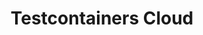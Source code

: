 ---
title: Testcontainers Cloud
submenu: cloud
sections:
  - partial: cloud-banner
    title: |
      **Test Without Limits.**\
      Ship With Confidence.
    description: Testcontainers is an open source framework for providing throwaway, lightweight instances of databases, message brokers, web browsers, or just about anything that can run in a Docker container.
    buttons:
      - label: Start Testing
        url: https://app.testcontainers.cloud/signup
      - label: Get A Demo
        url: https://atomicjar.typeform.com/to/MtTeGHIi
        style: outline
    video:
      id: zy6ulq0k2ns
      image: images/tcc-video-billboard.png
  - partial: step-cards
    title: Run Tests, Not Containers
    description: Enhance team efficiency by getting rid of flaky tests and ensuring consistency from dev to CI
    cards:
      - title: Testcontainers Cloud for Desktop
        description: Test everything on your laptop without worrying about resources. No local docker daemon needed!
        icon: /images/tcc-desktop.svg
        steps: 
          - Sign up for free
          - Download the desktop client
          - Run the client and sign in
          - Start your tests as usual; your laptop stays cold and snappy
      - title: Testcontainers Cloud for CI
        description: Run your ever-growing test suite without scaling your CI, and speed it up by running tests in parallel. No system privileges required!
        icon: /images/tcc-ci.svg
        steps: 
          - Sign up for free
          - Create a Service Account token
          - Add the agent to your CI workflow
          - Start tests in your CI as usual; your tests are running in the cloud!
  - partial: quotes
    quotes:
      - quote: Adopting Testcontainers Cloud was simple. It just worked out of the box and gave our entire dev team access to a scalable backend to run their tests, with zero configuration or additional steps.
        name: Nicolai Baldin
        role: CEO & Founder at Synthesized
        image: /images/quotes/nicolai-baldin.jpg
      - quote: Adopting Testcontainers Cloud was simple. It just worked out of the box and gave our entire dev team access to a scalable backend to run their tests, with zero configuration or additional steps.
        name: Nicolai Baldin 2
        role: CEO & Founder at Synthesized
        image: /images/quotes/nicolai-baldin.jpg
  - partial: experience-columns
    title: Full Testcontainers Experience
    description: Testcontainers is an open source framework for providing throwaway, lightweight instances of databases, message brokers, web browsers, or just about anything that can run in a Docker container. Testcontainers Cloud lets you have the same great experience wherever you are running your tests.
    columns:
      - icon: testcontainers
        title: Unit Tests With Real Dependencies
      - icon: languages
        title: Supports Popular Languages
      - icon: modules
        title: Test Anything You Can Containerize
    buttons:
      - label: Learn More About Testcontainers
        url: /
        style: outline
  - partial: alternating-image
    title: Get Started In Minutes!
    description: |
      - Works with your existing tests without any code changes
      - Install the non-privileged agent and you are good to go
      - Plays nice with both public and private registries
    image: /images/testcontainers-cloud-diagram.png
    buttons:
      - label: Start Testing
        url: https://app.testcontainers.cloud/signup
  - partial: tweets
    title: What Our Users Are Saying
    tweets:
      - |
        <blockquote class="twitter-tweet"><p lang="en" dir="ltr">Did I already say that <a href="https://twitter.com/testcontainers?ref_src=twsrc%5Etfw">@testcontainers</a> is awesome? Of course I did, but if you get the chance to (early) access <a href="https://twitter.com/AtomicJarInc?ref_src=twsrc%5Etfw">@AtomicJarInc</a>&#39;s testcontainers cloud ☁️ you should not hesitate to do so! It really &quot;just works&quot;, great piece of software! <a href="https://t.co/K0fyjL89Z1">pic.twitter.com/K0fyjL89Z1</a></p>&mdash; Frederik Hahne 🏠 💻 @atomfrede@mastodon.social (@atomfrede) <a href="https://twitter.com/atomfrede/status/1513017369840521218?ref_src=twsrc%5Etfw">April 10, 2022</a></blockquote>
      - |
        <blockquote class="twitter-tweet"><p lang="en" dir="ltr">I had the good fortune of being asked to beta test Testcontainers Cloud. It’s the real deal. Drop-in replacement for Docker Desktop and containers now start more quickly, both in Spring Boot’s own build and tests of various Boot-based apps that I maintain. Impressive start. <a href="https://t.co/WMwplC0lIo">https://t.co/WMwplC0lIo</a></p>&mdash; Andy Wilkinson (@ankinson) <a href="https://twitter.com/ankinson/status/1457684213935886344?ref_src=twsrc%5Etfw">November 8, 2021</a></blockquote>
      - |
        <blockquote class="twitter-tweet"><p lang="en" dir="ltr">Our team was blessed to experience <a href="https://twitter.com/testcontainers?ref_src=twsrc%5Etfw">@testcontainers</a> Cloud and it&#39;s so easy to migrate. No more worries over dependency on dind.</p>&mdash; Rashidi Zin (@shidi) <a href="https://twitter.com/shidi/status/1524576940531007489?ref_src=twsrc%5Etfw">May 12, 2022</a></blockquote>
      - |
        <blockquote class="twitter-tweet"><p lang="en" dir="ltr">I used <a href="https://twitter.com/jetbrains?ref_src=twsrc%5Etfw">@jetbrains</a> Gateway only briefly but I can already see it&#39;s the future of development.<br><br>Most of us work on laptops but need to run multiple servers/containers just to locally develop some applications.<a href="https://twitter.com/testcontainers?ref_src=twsrc%5Etfw">@testcontainers</a> Cloud is another great example! <a href="https://t.co/2XWbh4UcgA">https://t.co/2XWbh4UcgA</a></p>&mdash; Simon Vergauwen (@vergauwen_simon) <a href="https://twitter.com/vergauwen_simon/status/1477995269157437440?ref_src=twsrc%5Etfw">January 3, 2022</a></blockquote>
      - |
        <blockquote class="twitter-tweet"><p lang="en" dir="ltr">Got an exciting <a href="https://twitter.com/micronautfw?ref_src=twsrc%5Etfw">@micronautfw</a> spike working:<br>1. start a build<br>2. runs tests which require a MySQL server<br>3. let Testcontainers Cloud spawn a container<br>4. let tests run in JVM mode<br>5. build a native image of the tests<br>6. run them against the same container<a href="https://t.co/iXFN6NC79C">https://t.co/iXFN6NC79C</a></p>&mdash; Cédric Champeau ⇝ @melix@mastodon.xyz (@CedricChampeau) <a href="https://twitter.com/CedricChampeau/status/1530140276240617473?ref_src=twsrc%5Etfw">May 27, 2022</a></blockquote>
      - |
        <blockquote class="twitter-tweet"><p lang="en" dir="ltr"><a href="https://twitter.com/QuarkusIO?ref_src=twsrc%5Etfw">@QuarkusIO</a> Dev Services 🚀 and <a href="https://twitter.com/testcontainers?ref_src=twsrc%5Etfw">@testcontainers</a> Cloud are a great match. Assuming we have 2 apps + <a href="https://twitter.com/hashtag/kafka?src=hash&amp;ref_src=twsrc%5Etfw">#kafka</a> just:<br>🔹 Run <a href="https://twitter.com/hashtag/testcontainers?src=hash&amp;ref_src=twsrc%5Etfw">#testcontainers</a> agent (no need local Docker)<br>🔹 Run both apps in dev mode - Kafka (shared between apps) starts on testcontainers cloud</p>&mdash; Piotr Mińkowski (@piotr_minkowski) <a href="https://twitter.com/piotr_minkowski/status/1491430441341317127?ref_src=twsrc%5Etfw">February 9, 2022</a></blockquote>
      - | 
        <blockquote class="twitter-tweet"><p lang="en" dir="ltr">Friends of Docker wormholes in CI, I have bad news for you: I just threw <a href="https://twitter.com/AtomicJarInc?ref_src=twsrc%5Etfw">@AtomicJarInc</a> <a href="https://twitter.com/testcontainers?ref_src=twsrc%5Etfw">@testcontainers</a> cloud support into the build config and things(tm) are just working. <a href="https://t.co/CkMGjmG5xZ">pic.twitter.com/CkMGjmG5xZ</a></p>&mdash; Gerrit Meier meistermeier@mastodon.social (@meistermeier) <a href="https://twitter.com/meistermeier/status/1458841321871978497?ref_src=twsrc%5Etfw">November 11, 2021</a></blockquote>
      - |
        <blockquote class="twitter-tweet" data-dnt="true"><p lang="en" dir="ltr">Today I got the opportunity to try out Testcontainers Cloud by <a href="https://twitter.com/AtomicJarInc?ref_src=twsrc%5Etfw">@AtomicJarInc</a>. It worked great with very minimal setup and I didn&#39;t have such a pleasant experience with any new tool in the recent time. <a href="https://t.co/9Esr1Ib7Br">https://t.co/9Esr1Ib7Br</a></p>&mdash; Siva (@sivalabs) <a href="https://twitter.com/sivalabs/status/1527705269920157697?ref_src=twsrc%5Etfw">May 20, 2022</a></blockquote>
      - |
        <blockquote class="twitter-tweet"><p lang="en" dir="ltr">Holy amazing wowsers! The best improvement to developer productivity since docker has landed. I got hands on with Testcontainers Cloud yesterday and it blew me away. Local dev, test, and CI will never be the same. Forever better. Thank you <a href="https://twitter.com/AtomicJarInc?ref_src=twsrc%5Etfw">@AtomicJarInc</a>! <a href="https://t.co/UNIWCGq6KM">https://t.co/UNIWCGq6KM</a></p>&mdash; James Ward (@_JamesWard) <a href="https://twitter.com/_JamesWard/status/1456260335095013379?ref_src=twsrc%5Etfw">November 4, 2021</a></blockquote>
      - |
        <blockquote class="twitter-tweet"><p lang="en" dir="ltr"><a href="https://twitter.com/AtomicJarInc?ref_src=twsrc%5Etfw">@AtomicJarInc</a> has a Testcontainers Cloud offering that’s in limited private beta but I bet they might be able to help you… :)</p>&mdash; Josh Long (@starbuxman) <a href="https://twitter.com/starbuxman/status/1486175342502891520?ref_src=twsrc%5Etfw">January 26, 2022</a></blockquote>
      - | 
        <blockquote class="twitter-tweet"><p lang="en" dir="ltr">Shout out to <a href="https://twitter.com/AtomicJarInc?ref_src=twsrc%5Etfw">@AtomicJarInc</a> ! Thanks to their Testcontainers Cloud I was able to run the full test suite of <a href="https://twitter.com/opentelemetry?ref_src=twsrc%5Etfw">@opentelemetry</a> Java Instrumentation project on Apple Silicon. That was A LOT of different containers that still does not run on latest MBPs.</p>&mdash; Nikita Salnikov-Tarnovski (@iNikem) <a href="https://twitter.com/iNikem/status/1476297110043742209?ref_src=twsrc%5Etfw">December 29, 2021</a></blockquote>
      - |
        <blockquote class="twitter-tweet"><p lang="en" dir="ltr">Simply wow. I&#39;ve just got chance to test <a href="https://twitter.com/AtomicJarInc?ref_src=twsrc%5Etfw">@AtomicJarInc</a> <a href="https://twitter.com/testcontainers?ref_src=twsrc%5Etfw">@testcontainers</a> cloud and still I can&#39;t believe how simple is it to use :-) ⚛️♥️</p>&mdash; Vladimír Oraný @musketyr@mastodon.social (@musketyr) <a href="https://twitter.com/musketyr/status/1471057887086714885?ref_src=twsrc%5Etfw">December 15, 2021</a></blockquote>
      - |
        <blockquote class="twitter-tweet"><p lang="en" dir="ltr">I have to say, <a href="https://twitter.com/QuarkusIO?ref_src=twsrc%5Etfw">@QuarkusIO</a> dev-services combined with <a href="https://twitter.com/testcontainers?ref_src=twsrc%5Etfw">@testcontainers</a> in the cloud via <a href="https://twitter.com/AtomicJarInc?ref_src=twsrc%5Etfw">@AtomicJarInc</a> is brilliant. <br><br>No load for the containers on the local machine and config-free setup. <br><br>Expect more about it soon.</p>&mdash; Michael Simons (@rotnroll666) <a href="https://twitter.com/rotnroll666/status/1458818182177857544?ref_src=twsrc%5Etfw">November 11, 2021</a></blockquote>
      - |
        <blockquote class="twitter-tweet"><p lang="en" dir="ltr">Had the opportunity to try <a href="https://twitter.com/hashtag/TestcontainersCloud?src=hash&amp;ref_src=twsrc%5Etfw">#TestcontainersCloud</a>.<br><br>Here is the manual how to execute all your existing <a href="https://twitter.com/testcontainers?ref_src=twsrc%5Etfw">@testcontainers</a> tests in the cloud:<br><br>1. Download Testcontainers Cloud Client<br>2. Start Testcontainers Cloud Client<br>3. Run tests<br><br>That&#39;s it. That&#39;s the manual.<br><br>Just amazing!</p>&mdash; Oliver Libutzki (@OliverLibutzki) <a href="https://twitter.com/OliverLibutzki/status/1502290509628325890?ref_src=twsrc%5Etfw">March 11, 2022</a></blockquote>
      - |
        <blockquote class="twitter-tweet"><p lang="en" dir="ltr">This should be interesting! Ever since <a href="https://twitter.com/QuarkusIO?ref_src=twsrc%5Etfw">@quarkusio</a> introduced devservices that uses <a href="https://twitter.com/testcontainers?ref_src=twsrc%5Etfw">@testcontainers</a> I’ve wondered how we could make it available for users without the machine power or even access to docker. Testcontainer cloud solves that problem. <a href="https://t.co/uzHmMfGPR6">https://t.co/uzHmMfGPR6</a></p>&mdash; Max Rydahl Andersen (@maxandersen) <a href="https://twitter.com/maxandersen/status/1456274387028492298?ref_src=twsrc%5Etfw">November 4, 2021</a></blockquote>
      - |
        <blockquote class="twitter-tweet"><p lang="en" dir="ltr">Are <a href="https://twitter.com/testcontainers?ref_src=twsrc%5Etfw">@testcontainers</a> fast enough for TDD (test driven development)? I think yes, absolutely. Especially if you set them to reusable. <br><br>Having only a thin client at hand but still want to use them? Using TC cloud from <a href="https://twitter.com/AtomicJarInc?ref_src=twsrc%5Etfw">@AtomicJarInc</a> makes this possible.</p>&mdash; Michael Simons (@rotnroll666) <a href="https://twitter.com/rotnroll666/status/1488937352097681409?ref_src=twsrc%5Etfw">February 2, 2022</a></blockquote>
      - |
        <blockquote class="twitter-tweet"><p lang="en" dir="ltr">&quot;With <a href="https://twitter.com/testcontainers?ref_src=twsrc%5Etfw">@testcontainers</a> Cloud, we run the backing containers for our integration tests in the cloud. There&#39;s no change required for our test. [...] I am convinced that this will drive the productivity (e.g., faster builds) for testing with Testcontainers even further.&quot; 😍🤗 <a href="https://t.co/tz9fdZdrF5">https://t.co/tz9fdZdrF5</a></p>&mdash; Sergei Egorov (@bsideup) <a href="https://twitter.com/bsideup/status/1507314484767084558?ref_src=twsrc%5Etfw">March 25, 2022</a></blockquote>
  - partial: signup-form
    title: Start Testing
    description: |
      Get access to your on-demand cloud environments to supercharge your Testcontainers based tests! Remove their resource consumption from your local machine or CI workers. Simplify your setup to have more reliable integration tests.
    placeholder: Enter your email
    label: Start Testing
---